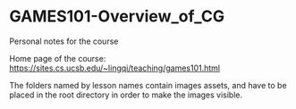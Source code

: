 # GAMES101-Overview_of_CG

Personal notes for the course

Home page of the course: https://sites.cs.ucsb.edu/~lingqi/teaching/games101.html

The folders named by lesson names contain images assets, and have to be placed in the root directory in order to make the images visible.
